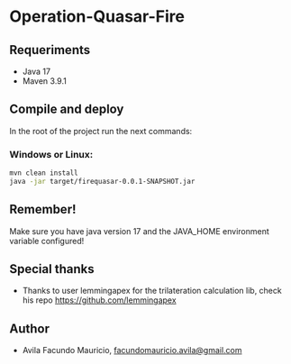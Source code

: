 # Operation-Quasar-Fire
## Requeriments
- Java 17
- Maven 3.9.1

## Compile and deploy
In the root of the project run the next commands:
### Windows or Linux:
```bash
mvn clean install
java -jar target/firequasar-0.0.1-SNAPSHOT.jar
```
## Remember!
Make sure you have java version 17 and the JAVA_HOME environment variable configured!

## Special thanks
- Thanks to user lemmingapex for the trilateration calculation lib, check his repo https://github.com/lemmingapex

## Author
- Avila Facundo Mauricio, facundomauricio.avila@gmail.com


